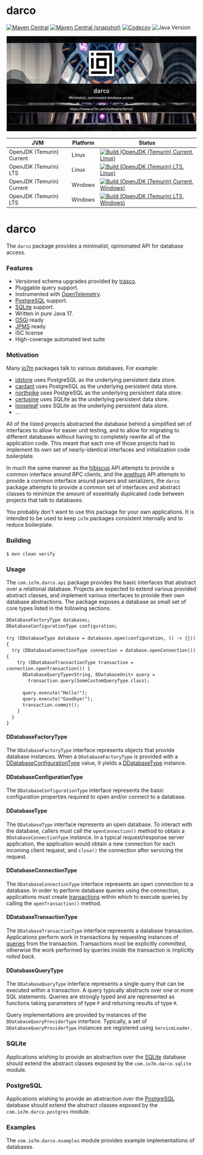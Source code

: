 darco
===

[![Maven Central](https://img.shields.io/maven-central/v/com.io7m.darco/com.io7m.darco.svg?style=flat-square)](http://search.maven.org/#search%7Cga%7C1%7Cg%3A%22com.io7m.darco%22)
[![Maven Central (snapshot)](https://img.shields.io/nexus/s/com.io7m.darco/com.io7m.darco?server=https%3A%2F%2Fs01.oss.sonatype.org&style=flat-square)](https://s01.oss.sonatype.org/content/repositories/snapshots/com/io7m/darco/)
[![Codecov](https://img.shields.io/codecov/c/github/io7m-com/darco.svg?style=flat-square)](https://codecov.io/gh/io7m-com/darco)
![Java Version](https://img.shields.io/badge/17-java?label=java&color=e65cc3)

![com.io7m.darco](./src/site/resources/darco.jpg?raw=true)

| JVM | Platform | Status |
|-----|----------|--------|
| OpenJDK (Temurin) Current | Linux | [![Build (OpenJDK (Temurin) Current, Linux)](https://img.shields.io/github/actions/workflow/status/io7m-com/darco/main.linux.temurin.current.yml)](https://www.github.com/io7m-com/darco/actions?query=workflow%3Amain.linux.temurin.current)|
| OpenJDK (Temurin) LTS | Linux | [![Build (OpenJDK (Temurin) LTS, Linux)](https://img.shields.io/github/actions/workflow/status/io7m-com/darco/main.linux.temurin.lts.yml)](https://www.github.com/io7m-com/darco/actions?query=workflow%3Amain.linux.temurin.lts)|
| OpenJDK (Temurin) Current | Windows | [![Build (OpenJDK (Temurin) Current, Windows)](https://img.shields.io/github/actions/workflow/status/io7m-com/darco/main.windows.temurin.current.yml)](https://www.github.com/io7m-com/darco/actions?query=workflow%3Amain.windows.temurin.current)|
| OpenJDK (Temurin) LTS | Windows | [![Build (OpenJDK (Temurin) LTS, Windows)](https://img.shields.io/github/actions/workflow/status/io7m-com/darco/main.windows.temurin.lts.yml)](https://www.github.com/io7m-com/darco/actions?query=workflow%3Amain.windows.temurin.lts)|


# darco

The `darco` package provides a minimalist, opinionated API for database access.

### Features

  * Versioned schema upgrades provided by [trasco](https://www.io7m.com/software/trasco).
  * Pluggable query support.
  * Instrumented with [OpenTelemetry](https://www.opentelemetry.io).
  * [PostgreSQL](https://www.postgresql.org) support.
  * [SQLite](https://www.sqlite.org) support.
  * Written in pure Java 17.
  * [OSGi](https://www.osgi.org/) ready
  * [JPMS](https://en.wikipedia.org/wiki/Java_Platform_Module_System) ready
  * ISC license
  * High-coverage automated test suite

### Motivation

Many [io7m](https://www.io7m.com) packages talk to various databases. For
example:

  * [idstore](https://www.io7m.com/software/idstore) uses PostgreSQL as the
    underlying persistent data store.
  * [cardant](https://www.io7m.com/software/cardant) uses PostgreSQL as the
    underlying persistent data store.
  * [northpike](https://www.io7m.com/software/northpike) uses PostgreSQL as the
    underlying persistent data store.
  * [certusine](https://www.io7m.com/software/certusine) uses SQLite as the
    underlying persistent data store.
  * [looseleaf](https://www.io7m.com/software/looseleaf) uses SQLite as the
    underlying persistent data store.
  * ...

All of the listed projects abstracted the database behind a simplified set of
interfaces to allow for easier unit testing, and to allow for migrating to
different databases without having to completely rewrite all of the application
code. This meant that each one of those projects had to implement its own set of
nearly-identical interfaces and initialization code boilerplate.

In much the same manner as the
[hibiscus](https://www.io7m.com/software/hibiscus) API attempts to
provide a common interface around RPC clients, and the
[anethum](https://www.io7m.com/software/anethum) API attempts to
provide a common interface around parsers and serializers,
the `darco` package attempts to provide a common set of interfaces and abstract
classes to minimize the amount of essentially duplicated code between projects
that talk to databases.

You probably don't want to use this package for your own applications. It is
intended to be used to keep `io7m` packages consistent internally and to reduce
boilerplate.

### Building

```
$ mvn clean verify
```

### Usage

The `com.io7m.darco.api` package provides the basic interfaces that abstract
over a relational database. Projects are expected to extend various provided
abstract classes, and implement various interfaces to provide their own
database abstractions. The package exposes a database as small set of core
types listed in the following sections.

```
DDatabaseFactoryType databases;
DDatabaseConfigurationType configuration;

try (DDatabaseType database = databases.open(configuration, () -> {})) {
  try (DDatabaseConnectionType connection = database.openConnection()) {
    try (DDatabaseTransactionType transaction = connection.openTransaction()) {
      DDatabaseQueryType<String, DDatabaseUnit> query =
        transaction.query(SomeCustomQueryType.class);

      query.execute("Hello!");
      query.execute("Goodbye!");
      transaction.commit();
    }
  }
}
```

#### DDatabaseFactoryType

The `DDatabaseFactoryType` interface represents objects that provide
database instances. When a `DDatabaseFactoryType` is provided with a
[DDatabaseConfigurationType](#DDatabaseConfigurationType) value, it
yields a [DDatabaseType](#DDatabaseType) instance.

#### DDatabaseConfigurationType

The `DDatabaseConfigurationType` interface represents the basic configuration
properties required to open and/or connect to a database.

#### DDatabaseType

The `DDatabaseType` interface represents an open database. To interact with
the database, callers must call the `openConnection()` method to obtain a
`DDatabaseConnectionType` instance. In a typical request/response server
application, the application would obtain a new connection for each incoming
client request, and `close()` the connection after servicing the request.

#### DDatabaseConnectionType

The `DDatabaseConnectionType` interface represents an open connection to
a database. In order to perform database queries using the connection,
applications must create [transactions](#DDatabaseTransactionType) within
which to execute queries by calling the `openTransaction()` method.

#### DDatabaseTransactionType

The `DDatabaseTransactionType` interface represents a database transaction.
Applications perform work in transactions by requesting instances of
[queries](#DDatabaseQueryType) from the transaction. Transactions must be
explicitly _committed_, otherwise the work performed by queries inside the
transaction is implicitly _rolled back_.

#### DDatabaseQueryType

The `DDatabaseQueryType` interface represents a single query that can be
executed within a transaction. A query typically abstracts over one or more
SQL statements. Queries are strongly typed and are represented as functions
taking parameters of type `P` and returning results of type `R`.

Query implementations are provided by instances of the
`DDatabaseQueryProviderType` interface. Typically, a set of
`DDatabaseQueryProviderType` instances are registered using `ServiceLoader`.

### SQLite

Applications wishing to provide an abstraction over the
[SQLite](https://www.sqlite.org) database should extend the abstract classes
exposed by the `com.io7m.darco.sqlite` module.

### PostgreSQL

Applications wishing to provide an abstraction over the
[PostgreSQL](https://www.postgresql.org) database should extend the abstract
classes exposed by the `com.io7m.darco.postgres` module.

### Examples

The `com.io7m.darco.examples` module provides example implementations of
databases.

